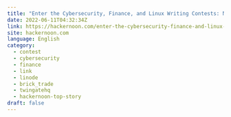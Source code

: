 ```yaml
---
title: "Enter the Cybersecurity, Finance, and Linux Writing Contests: NOW OPEN."
date: 2022-06-11T04:32:34Z
link: https://hackernoon.com/enter-the-cybersecurity-finance-and-linux-writing-contests-now-open?source=rss&utm_medium=RSS&utm_source=news.12bit.vn
site: hackernoon.com
language: English
category:
  - contest
  - cybersecurity
  - finance
  - link
  - linode
  - brick_trade
  - twingatehq
  - hackernoon-top-story
draft: false
---
```

